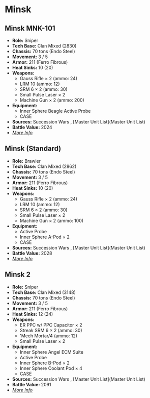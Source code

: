 # Minsk 

## Minsk MNK-101 

- **Role:** Sniper 
- **Tech Base:** Clan Mixed (2830) 
- **Chassis:** 70 tons (Endo Steel) 
- **Movement:** 3 / 5 
- **Armor:** 211 (Ferro Fibrous) 
- **Heat Sinks:** 10 (20) 
- **Weapons:** 
  - Gauss Rifle × 2 (ammo: 24) 
  - LRM 10 (ammo: 12) 
  - SRM 6 × 2 (ammo: 30) 
  - Small Pulse Laser × 2 
  - Machine Gun × 2 (ammo: 200) 
- **Equipment:** 
  - Inner Sphere Beagle Active Probe 
  - CASE 
- **Sources:** Succession Wars , [Master Unit List](Master Unit List) 
- **Battle Value:** 2024 
- [*More Info*](minsk/minsk_mnk-101.md) 

## Minsk (Standard) 

- **Role:** Brawler 
- **Tech Base:** Clan Mixed (2862) 
- **Chassis:** 70 tons (Endo Steel) 
- **Movement:** 3 / 5 
- **Armor:** 211 (Ferro Fibrous) 
- **Heat Sinks:** 10 (20) 
- **Weapons:** 
  - Gauss Rifle × 2 (ammo: 24) 
  - LRM 10 (ammo: 12) 
  - SRM 6 × 2 (ammo: 30) 
  - Small Pulse Laser × 2 
  - Machine Gun × 2 (ammo: 100) 
- **Equipment:** 
  - Active Probe 
  - Inner Sphere A-Pod × 2 
  - CASE 
- **Sources:** Succession Wars , [Master Unit List](Master Unit List) 
- **Battle Value:** 2028 
- [*More Info*](minsk/minsk_standard.md) 

## Minsk 2 

- **Role:** Sniper 
- **Tech Base:** Clan Mixed (3148) 
- **Chassis:** 70 tons (Endo Steel) 
- **Movement:** 3 / 5 
- **Armor:** 211 (Ferro Fibrous) 
- **Heat Sinks:** 12 (24) 
- **Weapons:** 
  - ER PPC w/ PPC Capacitor × 2 
  - Streak SRM 6 × 2 (ammo: 30) 
  - 'Mech Mortar/4 (ammo: 12) 
  - Small Pulse Laser × 2 
- **Equipment:** 
  - Inner Sphere Angel ECM Suite 
  - Active Probe 
  - Inner Sphere B-Pod × 2 
  - Inner Sphere Coolant Pod × 4 
  - CASE 
- **Sources:** Succession Wars , [Master Unit List](Master Unit List) 
- **Battle Value:** 2091 
- [*More Info*](minsk/minsk_2.md) 

